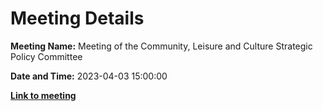 # Meeting Details

**Meeting Name:** Meeting of the Community, Leisure and Culture Strategic Policy Committee

**Date and Time:** 2023-04-03 15:00:00

**<a href="https://www.limerick.ie/council/whats-on/meeting-of-the-community-leisure-and-culture-strategic-policy-committee" target="_blank">Link to meeting</a>**
